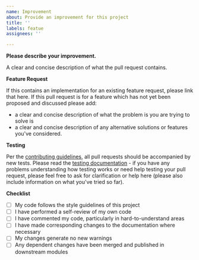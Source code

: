 ```yaml
---
name: Improvement
about: Provide an improvement for this project
title: ''
labels: featue
assignees: ''

---
```


**Please describe your improvement.**

A clear and concise description of what the pull request contains.

**Feature Request**

If this contains an implementation for an existing feature request, please link that here. If this
pull request is for a feature which has not yet been proposed and discussed please add:

- a clear and concise description of what the problem is you are trying to solve is
- a clear and concise description of any alternative solutions or features you've considered.

**Testing**

Per the [contributing guidelines][1], all pull requests should be accompanied by new tests. Please
read the [testing documentation][2] - if you have any problems understanding how testing works or
need help testing your pull request, please feel free to ask for clarification or help here (please
also include information on what you've tried so far).

**Checklist**

- [ ] My code follows the style guidelines of this project
- [ ] I have performed a self-review of my own code
- [ ] I have commented my code, particularly in hard-to-understand areas
- [ ] I have made corresponding changes to the documentation where necessary
- [ ] My changes generate no new warnings
- [ ] Any dependent changes have been merged and published in downstream modules

 [1]: https://github.com/pkmn/dmg/blob/master/CONTRIBUTING.md
 [2]: https://github.com/pkmn/dmg/blob/master/TESTING.md
